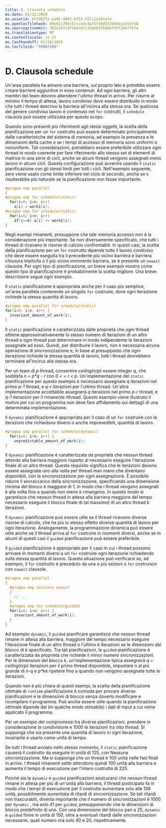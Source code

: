 ```yaml
---
title: D. Clausola schedule
ms.date: 01/22/2019
ms.assetid: bf3d8f51-ea05-4803-bf55-657c12e91efe
ms.openlocfilehash: 89e011784c5cccedc4a75f38d553458ea2e5d7e0
ms.sourcegitcommit: 382e247c0f1b4cb7c2dab837b8b6fdff24bff47a
ms.translationtype: MT
ms.contentlocale: it-IT
ms.lasthandoff: 01/28/2019
ms.locfileid: "55087288"
---
```

# <a name="d-the-schedule-clause"></a>D. Clausola schedule

Un'area parallela ha almeno una barriera, sul proprio lato e potrebbe essere creare barriere aggiuntive in esso contenuti. Ad ogni barriera, gli altri membri del team devono attendere l'ultimo thread in arrivo. Per ridurre al minimo il tempo di attesa, lavoro condivise deve essere distribuito in modo che tutti i thread descrivo la barriera all'incirca alla stessa ora. Se qualcosa del genere condiviso lavoro è contenuto nel `for` costrutti, il `schedule` clausola può essere utilizzata per questo scopo.

Quando sono presenti più riferimenti agli stessi oggetti, la scelta della pianificazione per un `for` costrutto può essere determinato principalmente dalle caratteristiche del sistema di memoria, ad esempio la presenza e le dimensioni della cache e se i tempi di accesso di memoria sono uniformi o nonuniform. Tali considerazioni, potrebbero essere preferibile utilizzare ogni thread in modo coerente per fare riferimento allo stesso set di elementi di matrice in una serie di cicli, anche se alcuni thread vengono assegnati meno lavoro in alcuni cicli. Questa configurazione può avvenire usando il `static` pianificazione con gli stessi limiti per tutti i cicli. Nell'esempio seguente, zero viene usato come limite inferiore nel ciclo di secondo, anche se `k` risulterebbe più naturale se la pianificazione non fosse importante.

```cpp
#pragma omp parallel
{
#pragma omp for schedule(static)
  for(i=0; i<n; i++)
    a[i] = work1(i);
#pragma omp for schedule(static)
  for(i=0; i<n; i++)
    if(i>=k) a[i] += work2(i);
}
```

Negli esempi rimanenti, presuppone che tale memoria accesso non è la considerazione più importante. Se non diversamente specificato, che tutti i thread di ricevano le risorse di calcolo confrontabili. In questi casi, la scelta della pianificazione per un `for` costrutto dipende tutto il lavoro condiviso che deve essere eseguita tra il precedente più vicino barriera e barriera chiusura implicita o il più vicino imminente barriera, se è presente un `nowait` clausola. Per ogni tipo di pianificazione, un breve esempio mostra come questo tipo di pianificazione è probabilmente la scelta migliore. Una breve descrizione segue ogni esempio.

Il `static` pianificazione è appropriata anche per il caso più semplice, un'area parallela contenente un singolo `for` costruire, dove ogni iterazione richiede la stessa quantità di lavoro.

```cpp
#pragma omp parallel for schedule(static)
for(i=0; i<n; i++) {
  invariant_amount_of_work(i);
}
```

Il `static` pianificazione è caratterizzata dalle proprietà che ogni thread ottiene approssimativamente lo stesso numero di iterazioni di un altro thread e ogni thread può determinare in modo indipendente le iterazioni assegnate ad esso. Quindi, per distribuire il lavoro, non è necessaria alcuna operazione di sincronizzazione e, in base al presupposto che ogni iterazione richiede la stessa quantità di lavoro, tutti i thread dovrebbero terminare all'incirca alla stessa ora.

Per un team di *p* thread, consentire *ceiling(n/p)* essere integer *q*, che soddisfa *n = p\*q - r* con *0 < = r < p*. Un'implementazione del `static` pianificazione per questo esempio è necessario assegnare *q* iterazioni nel primo *p-1* thread, e *q-r* iterazioni per l'ultimo thread.  Un'altra implementazione accettabile assegnerà *q* iterazioni nel primo *p-r* thread, e *q-1* iterazioni per il rimanente *r*thread. Questo esempio viene illustrato il motivo per cui un programma non deve fare affidamento sui dettagli di una determinata implementazione.

Il `dynamic` pianificazione è appropriata per il caso di un `for` costruire con le iterazioni che richiedono diversi o anche imprevedibili, quantità di lavoro.

```cpp
#pragma omp parallel for schedule(dynamic)
  for(i=0; i<n; i++) {
    unpredictable_amount_of_work(i);
}
```

Il `dynamic` pianificazione è caratterizzata da proprietà che nessun thread attende alla barriera maggiore rispetto al necessario eseguire l'iterazione finale di un altro thread. Questo requisito significa che le iterazioni devono essere assegnate uno alla volta per thread man mano che diventano disponibili, con la sincronizzazione per ogni assegnazione. È possibile ridurre il sovraccarico della sincronizzazione, specificando una dimensione minima del blocco *k* maggiore di 1, in modo che i thread vengono assegnati *k* alla volta fino a quando non meno *k* rimangono. In questo modo si garantisce che nessun thread in attesa alla barriera maggiore del tempo necessario eseguire il blocco finale di (al massimo) di un altro thread *k* iterazioni.

Il `dynamic` pianificazione può essere utile se il thread ricevono diverse risorse di calcolo, che ha più lo stesso effetto diverse quantità di lavoro per ogni iterazione. Analogamente, la programmazione dinamica può essere utile anche se il thread arriva al `for` costruire in momenti diversi, anche se in alcuni di questi casi il `guided` pianificazione può essere preferibile.

Il `guided` pianificazione è appropriato per il caso in cui i thread possono arrivare in momenti diversi a un `for` costruire ogni iterazione richiedendo sulla stessa quantità di lavoro. Questa situazione può verificarsi se, ad esempio, il `for` costrutto è preceduto da una o più sezioni o `for` costruisce con `nowait` clausole.

```cpp
#pragma omp parallel
{
  #pragma omp sections nowait
  {
    // ...
  }
  #pragma omp for schedule(guided)
  for(i=0; i<n; i++) {
    invariant_amount_of_work(i);
  }
}
```

Ad esempio `dynamic`, il `guided` pianificare garantisce che nessun thread rimane in attesa alla barriera, maggiore del tempo necessario eseguire l'iterazione finale di un altro thread o l'ultimo *k* iterazioni se le dimensioni del blocco di *k* specificato. Tra tali pianificazioni, le `guided` pianificazione è caratterizzata da proprietà che richiede il minor numero sincronizzazioni. Per le dimensioni del blocco *k*, un'implementazione tipica assegnerà *q = ceiling(n/p)* iterazioni per il primo thread disponibile, impostare *n* al più grande di *n-q* e *p\*k*e ripetere fino a quando non vengono assegnate tutte le iterazioni.

Quando non è più chiara di questi esempi, la scelta della pianificazione ottimale di `runtime` pianificazione è comoda per provare diverse pianificazioni e le dimensioni di blocco senza doverlo modificare e ricompilare il programma. Può anche essere utile quando la pianificazione ottimale dipende dal (in qualche modo stimabile) i dati di input a cui viene applicato il programma.

Per un esempio dei compromessi tra diverse pianificazioni, prendere in considerazione la condivisione e 1000 le iterazioni tra otto thread. Si supponga che sia presente una quantità di lavoro in ogni iterazione, invariante e usarlo come unità di tempo.

Se tutti i thread avviato nello stesso momento, il `static` pianificazione causerà il costrutto da eseguire in unità di 125, con Nessuna sincronizzazione. Ma si supponga che un thread è 100 unità nelle fasi finali in arrivo. I thread rimanenti sette attendono quindi 100 unità alla barriera e aumenta il tempo di esecuzione per l'intero costrutto di 225.

Poiché sia la `dynamic` e `guided` pianificazioni assicurarsi che nessun thread rimane in attesa per più di un'unità alla barriera, il thread posticipato fa in modo che i tempi di esecuzione per il costrutto aumentare solo alle 138 unità, possibilmente aumentata di ritardi di sincronizzazione. Se tali ritardi non trascurabili, diventa importante che il numero di sincronizzazioni è 1000 per `dynamic` , ma solo 41 per `guided`, presupponendo che le dimensioni di blocco predefinito di uno. Con una dimensione del blocco pari a 25, `dynamic` e `guided` finire in unità di 150, oltre a eventuali ritardi dalle sincronizzazioni necessarie, quali numero ora solo 40 e 20, rispettivamente.
